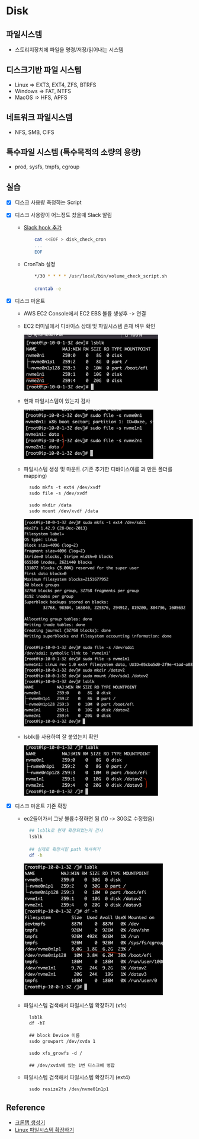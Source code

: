 # Disk

## 파일시스템

- 스토리지장치에 파일을 명령/저장/읽어내는 시스템

## 디스크기반 파일 시스템

- Linux => EXT3, EXT4, ZFS, BTRFS
- Windows => FAT, NTFS
- MacOS => HFS, APFS

## 네트워크 파일시스템

- NFS, SMB, CIFS

## 특수파일 시스템 (특수목적의 소량의 용량)

- prod, sysfs, tmpfs, cgroup

## 실습

- [x] 디스크 사용량 측정하는 Script
- [x] 디스크 사용량이 어느정도 찼을때 Slack 알림

  - <a href="https://jojoldu.tistory.com/552"> Slack hook 추가 </a>

    ```sh
        cat <<EOF > disk_check_cron
        ...
        EOF
    ```

  - CronTab 설정

    ```sh
        */30 * * * * /usr/local/bin/volume_check_script.sh

        crontab -e
    ```

- [x] 디스크 마운트

  - AWS EC2 Console에서 EC2 EBS 볼륨 생성후 -> 연결
  - EC2 터미널에서 디바이스 상태 및 파일시스템 존재 벼우 확인

    ![lsblk](./public/lsblk.png)

  - 현재 파일시스템이 있는지 검사

    ![nvm](./public/nvm.png)

  - 파일시스템 생성 및 마운트 (기존 추가한 디바이스이름 과 만든 폴더를 mapping)

    ```
      sudo mkfs -t ext4 /dev/xvdf
      sudo file -s /dev/xvdf

      sudo mkdir /data
      sudo mount /dev/xvdf /data
    ```

    ![register](./public/register.png)

  - lsblk를 사용하여 잘 붙었는지 확인

    ![check](./public/check.png)

- [x] 디스크 마운트 기존 확장

  - ec2들어가서 그냥 볼륨수정하면 됨 (10 -> 30G로 수정했음)

    ```sh
      ## lsblk로 현재 확장되었는지 검사
      lsblk

      ## 실제로 확장시킬 path 복사하기
      df -h
    ```

    ![attach](./public/attach_1.png)

  - 파일시스템 검색해서 파일시스템 확장하기 (xfs)

    ```
      lsblk
      df -hT

      ## block Device 이름
      sudo growpart /dev/xvda 1

      sudo xfs_growfs -d /

      ## /dev/xvda에 있는 1번 디스크에 병합
    ```

  - 파일시스템 검색해서 파일시스템 확장하기 (ext4)

    ```
      sudo resize2fs /dev/nvme01n1p1
    ```

## Reference

- <a href="https://crontab.guru/#*_*_*_*_*"> 크론탭 생성기 </a>
- <a href="https://docs.aws.amazon.com/ko_kr/AWSEC2/latest/UserGuide/recognize-expanded-volume-linux.html"> Linux 파일시스템 확장하기 </a>
